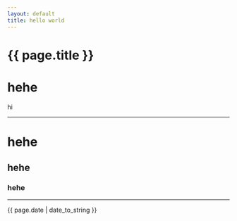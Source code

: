```yaml
---
layout: default
title: hello world
---
```


# {{ page.title }}

# hehe
hi

---

# hehe
## hehe
### hehe

---

{{ page.date | date_to_string }}
